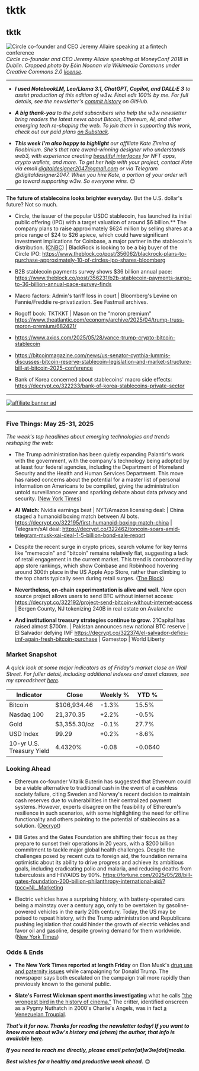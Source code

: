 <!--

Drafting some news summaries below for articles using following prompt to Brave's in-browser chatbot Leo/Llama 3.1 8B:

I'm thinking of using the news article in this browser tab in my upcoming newsletter, which contains a bulleted list summarizing important tech news each week. Could you please summarize this story in a paragraph of 1-2 sentences, written in a style that I could use for my newsletter? Do not include a headline.

-->

# tktk
## tktk

![Circle co-founder and CEO Jeremy Allaire speaking at a fintech conference](https://w3w.news/img/allaire-wikimedia-1920.jpg)
*Circle co-founder and CEO Jeremy Allaire speaking at MoneyConf 2018 in Dublin. Cropped photo by Eóin Noonan via Wikimedia Commons under Creative Commons 2.0 [license](https://creativecommons.org/licenses/by/2.0/).*

<hr>

- _**I used NotebookLM, Leo/Llama 3.1, ChatGPT, Copilot, and DALL·E 3** to assist production of this edition of w3w. Final edit 100% by me. For full details, see the newsletter's [commit history](https://github.com/peteramckay/w3wnewsletter/commits) on GitHub._ <!-- Edit listed AIs as needed before final publication. -->

- _**A big thank-you** to the paid subscribers who help the w3w newsletter bring readers the latest news about Bitcoin, Ethereum, AI, and other emerging tech re-shaping the web. To join them in supporting this work, check out our paid plans [on Substack](https://w3wnews.substack.com/subscribe)._

- _**This week I'm also happy to highlight** our affiliate Kate Zimina of Roobinium. She's that rare award-winning designer who understands web3, with experience creating [beautiful interfaces](https://dribbble.com/roobinium) for NFT apps, crypto wallets, and more. To get her help with your project, contact Kate via email digitaldesigner2047@gmail.com or via Telegram @digitaldesigner2047. When you hire Kate, a portion of your order will go toward supporting w3w. So everyone wins._ 😊

<hr>

**The future of stablecoins looks brighter everyday.** But the U.S. dollar's future? Not so much.

- Circle, the issuer of the popular USDC stablecoin, has launched its initial public offering (IPO) with a target valuation of around $6 billion.** The company plans to raise approximately $624 million by selling shares at a price range of $24 to $26 apiece, which could have significant investment implications for Coinbase, a major partner in the stablecoin's distribution. ([CNBC](https://www.cnbc.com/2025/05/27/stablecoin-issuer-circle-kicks-off-its-ipo-targeting-a-nearly-6-billion-valuation.html)) | BlackRock is looking to be a big buyer of the Circle IPO: https://www.theblock.co/post/356062/blackrock-plans-to-purchase-approximately-10-of-circles-ipo-shares-bloomberg

- B2B stablecoin payments survey shows $36 billion annual pace: https://www.theblock.co/post/356231/b2b-stablecoin-payments-surge-to-36-billion-annual-pace-survey-finds

- Macro factors: Admin's tariff loss in court | Bloomberg's Levine on Fannie/Freddie re-privatization. See Fastmail archives.

- Rogoff book: TKTKKT | Mason on the "moron premium" https://www.theatlantic.com/economy/archive/2025/04/trump-truss-moron-premium/682421/

- https://www.axios.com/2025/05/28/vance-trump-crypto-bitcoin-stablecoin

- https://bitcoinmagazine.com/news/us-senator-cynthia-lummis-discusses-bitcoin-reserve-stablecoin-legislation-and-market-structure-bill-at-bitcoin-2025-conference

- Bank of Korea concerned about stablecoins' macro side effects: https://decrypt.co/322233/bank-of-korea-stablecoins-private-sector

 <hr>

 [![affiliate banner ad](https://w3w.news/img/affiliate-kz-letter.png)](
 https://dribbble.com/roobinium)

 <hr>

### Five Things: May 25-31, 2025

*The week's top headlines about emerging technologies and trends reshaping the web:*

- The Trump administration has been quietly expanding Palantir's work with the government, with the company's technology being adopted by at least four federal agencies, including the Department of Homeland Security and the Health and Human Services Department. This move has raised concerns about the potential for a master list of personal information on Americans to be compiled, giving the administration untold surveillance power and sparking debate about data privacy and security. ([New York Times](https://news.google.com/read/CBMihwFBVV95cUxQY3g5bE9MTENNcFFaVkNkTjFydTlDc1cxcVR2T09ocTBuUDlZbzJNUU04clVDUUFrRnBMSDlRSXhVMlJIT3dNb1JVMkhqUTZHVlk3NjlDVHpibzhNUzViRHFFM3JKSVl0Y2ZZUjd2M1I4bWhEX1BmX29CY3JnTVU1TldGa3dtUVU?hl=en-US&gl=US&ceid=US%3Aen)) <!-- Draft summary by Leo/Llama 3.1 8B -->

- **AI Watch:** Nvidia earnings beat <!-- --> | NYT/Amazon licensing deal: | China staged a humanoid boxing match between AI bots. https://decrypt.co/322195/first-humanoid-boxing-match-china | Telegram/xAI deal: https://decrypt.co/322462/toncoin-soars-amid-telegram-musk-xai-deal-1-5-billion-bond-sale-report

- Despite the recent surge in crypto prices, search volume for key terms like "memecoin" and "bitcoin" remains relatively flat, suggesting a lack of retail engagement in the current market. This trend is corroborated by app store rankings, which show Coinbase and Robinhood hovering around 300th place in the US Apple App Store, rather than climbing to the top charts typically seen during retail surges. ([The Block](https://www.theblock.co/post/355861/crypto-search-trends-and-app-rankings-show-tepid-engagement-despite-recent-surge)) <!-- Draft summary by Leo/Llama 3.1 8B-->

- **Nevertheless, on-chain experimentation is alive and well.** New open source project allows users to send BTC without internet access: https://decrypt.co/322192/project-send-bitcoin-without-internet-access | Bergen County, NJ tokenizing 240B in real estate on Avalanche

- **And institutional treasury strategies continue to grow.** 21Capital has raised almost $700m. <!-- Link TK --> | Pakistan announces new national BTC reserve | El Salvador defying IMF https://decrypt.co/322374/el-salvador-defies-imf-again-fresh-bitcoin-purchase | Gamestop | World Liberty

<!--

- Online trading platform eToro has added 12 new cryptocurrencies to its U.S. platform, including Cardano, Dogecoin, and XRP, bringing the total number of listed assets to 15. This move comes after a settlement with the SEC and the launch of an IPO roadshow, and is seen as a renewed push by the Israel-based platform to expand its U.S. presence. ([Decrypt](https://decrypt.co/322372/etoro-adds-12-tokens-to-us-platform)) <!-- Draft summaries by Leo/Llama 3.1 8B-->

### Market Snapshot

<!-- Preliminary formatting, data in the table below for now. Update after Friday's close in NY... -->

*A quick look at some major indicators as of Friday's market close on Wall Street. For fuller detail, including additional indexes and asset classes, see my spreadsheet [here](https://docs.google.com/spreadsheets/d/11XuSerOv1DG7vFWAkwoXehOe4G4xDMm6LSNL7SAL4vA/edit?usp=sharing).*

| Indicator     | Close         |  Weekly %     |  YTD %       
| ------------- | ------------- | ------------- | ------------- |
| Bitcoin       | $106,934.46 | -1.3% | 15.5% |
| Nasdaq 100    | 21,370.35 | +2.2% | -0.5% |
| Gold          | $3,355.30/oz | -0.1% | 27.7% |
| USD Index     | 99.29 | +0.2% | -8.6% |
| 10-yr U.S.<br> Treasury Yield | 4.4320% | -0.08 | -0.0640 |

### Looking Ahead

- Ethereum co-founder Vitalik Buterin has suggested that Ethereum could be a viable alternative to traditional cash in the event of a cashless society failure, citing Sweden and Norway's recent decision to maintain cash reserves due to vulnerabilities in their centralized payment systems. However, experts disagree on the feasibility of Ethereum's resilience in such scenarios, with some highlighting the need for offline functionality and others pointing to the potential of stablecoins as a solution. ([Decrypt](https://decrypt.co/322398/vitalik-buterin-ethereum-sweden-norway-cashless)) <!-- Draft summary by Leo/Llama 3.1 8B-->

- Bill Gates and the Gates Foundation are shifting their focus as they prepare to sunset their operations in 20 years, with a $200 billion commitment to tackle major global health challenges. Despite the challenges posed by recent cuts to foreign aid, the foundation remains optimistic about its ability to drive progress and achieve its ambitious goals, including eradicating polio and malaria, and reducing deaths from tuberculosis and HIV/AIDS by 90%. https://fortune.com/2025/05/28/bill-gates-foundation-200-billion-philanthropy-international-aid/?tpcc=NL_Marketing  <!-- Draft summary by Leo/Llama 3.1 8B-->

- Electric vehicles have a surprising history, with battery-operated cars being a mainstay over a century ago, only to be overtaken by gasoline-powered vehicles in the early 20th century. Today, the US may be poised to repeat history, with the Trump administration and Republicans pushing legislation that could hinder the growth of electric vehicles and favor oil and gasoline, despite growing demand for them worldwide. ([New York Times](https://news.google.com/read/CBMif0FVX3lxTE5Qa2tTMHdhQTJJeklzbTVBZ0xSbkhTenNsOFc5VnlpNEctNjQwVUxxR09ZNlRDUUZhUjZ3blU1d0ZwVkhUU2hoMlZlTHlod2hKYmlZb0VDSG1zQVhScE9aaUc4Ni1QQW1DRnFkOHpoamE4NWR6dVdnVGE3VTJjN0E?hl=en-US&gl=US&ceid=US%3Aen)) <!-- Draft summary by Leo/Llama 3.1 8B-->

### Odds & Ends

- **The New York Times reported at length Friday** on Elon Musk's [drug use and paternity issues](https://news.google.com/read/CBMifkFVX3lxTE1xdl8zVkxlTEpYQXJaZml2TUFtaGlwbnBaQlUyUmlEeDNVR3NKaGtacHNhYUhObEpRLWtPd2xCTVBVaXZXUE84aVFrMnp3Umh6WGJ6UklIQkprdThfX1NhbDhrWlItZkxuMTFDZHYyUkJFdWFaSEF4ZHAzbzFIdw?hl=en-US&gl=US&ceid=US%3Aen) while campaigning for Donald Trump. The newspaper says both escalated on the campaign trail more rapidly than previously known to the general public.

- **Slate's Forrest Wickman spent months investigating** what he calls ["the wrongest bird in the history of cinema."](https://x.com/ForrestW/status/1921725033837129751) The critter, identified onscreen as a Pygmy Nuthatch in 2000's Charlie's Angels, was in fact [a Venezuelan Troupial](https://slate.com/culture/2025/05/birds-movies-charlies-angels-2000-pygmy-nuthatch.html).

_**That's it for now. Thanks for reading the newsletter today! If you want to know more about w3w's history and (ahem) the author, that info is available [here](https://w3wnews.substack.com/about).**_

_**If you need to reach me directly, please email peter[at]w3w[dot]media.**_

_**Best wishes for a healthy and productive week ahead.**_ 😊
